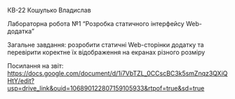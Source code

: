КВ-22 Кошулько Владислав

Лабораторна робота №1
“Розробка статичного інтерфейсу Web-додатка”

Загальне завдання: розробити статичні Web-сторінки додатку та перевірити коректне їх відображення на екранах різного розміру

Посилання на звіт: https://docs.google.com/document/d/1i7VbTZL_0CCscBC3k5smZnqz3QXiQHtY/edit?usp=drive_link&ouid=106890122807159105933&rtpof=true&sd=true
